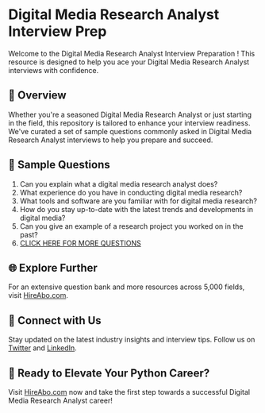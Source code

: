 # Digital Media Research Analyst Interview Prep

Welcome to the Digital Media Research Analyst Interview Preparation ! This resource is designed to help you ace your Digital Media Research Analyst interviews with confidence.

## 🚀 Overview

Whether you're a seasoned Digital Media Research Analyst or just starting in the field, this repository is tailored to enhance your interview readiness. We've curated a set of sample questions commonly asked in Digital Media Research Analyst interviews to help you prepare and succeed.

## 📝 Sample Questions

1. Can you explain what a digital media research analyst does?
2. What experience do you have in conducting digital media research?
3. What tools and software are you familiar with for digital media research?
4. How do you stay up-to-date with the latest trends and developments in digital media?
5. Can you give an example of a research project you worked on in the past?
6. [CLICK HERE FOR MORE QUESTIONS](https://hireabo.com/job/8_4_44/Digital%20Media%20Research%20Analyst)

## 🌐 Explore Further

For an extensive question bank and more resources across 5,000 fields, visit [HireAbo.com](https://www.hireabo.com).

## 📱 Connect with Us

Stay updated on the latest industry insights and interview tips. Follow us on [Twitter](https://twitter.com/hireabo) and [LinkedIn](https://www.linkedin.com/in/hire-abo-3609972a8/).

## 🚀 Ready to Elevate Your Python Career?

Visit [HireAbo.com](https://www.hireabo.com) now and take the first step towards a successful Digital Media Research Analyst career!